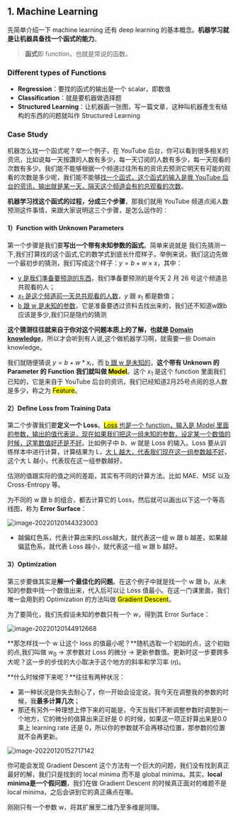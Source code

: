 ## 1. Machine Learning

先简单介绍一下 machine learning 还有 deep learning 的基本概念。**机器学习就是让机器具备找一个函式的能力**。

> **函式**即 function，也就是常说的函数。

### Different types of Functions

+ **Regression**：要找的函式的输出是一个 scalar，即数值
+ **Classification**：就是要机器做选择题
+ **Structured Learning**：让机器画一张图，写一篇文章，这种叫机器產生有结构的东西的问题就叫作 Structured Learning

### Case Study

机器怎么找一个函式呢？举一个例子，在 YouTube 后台，你可以看到很多相关的资讯，比如说每一天按讚的人数有多少，每一天订阅的人数有多少，每一天观看的次数有多少。我们能不能够根据一个频道过往所有的资讯去预测它明天有可能的观看的次数是多少呢，我们能不能够<u>找一个函式，这个函式的输入是我 YouTube 后台的资讯，输出就是某一天，隔天这个频道会有的总观看的次数</u>。

**机器学习找这个函式的过程，分成三个步骤**，那我们就用 YouTube 频道点阅人数预测这件事情，来跟大家说明这三个步骤，是怎么运作的：

#### 1）Function with Unknown Parameters

第一个步骤是我们要**写出一个带有未知参数的函式**。简单来说就是 我们先猜测一下,我们打算找的这个函式,它的数学式到底长什麼样子。举例来说，我们这边先做一个最初步的猜测，我们写成这个样子：$y = b + w \times x$，其中：

+ <u>y 是我们準备要预测的东西</u>，我们準备要预测的是今天 2 月 26 号这个频道总共观看的人；
+ <u>$x_1$ 是这个频道前一天总共观看的人数</u>，$y$ 跟 $x_1$ 都是数值；
+ <u>b 跟 w 是未知的参数</u>，它是准备要透过资料去找出来的，我们还不知道w跟b应该是多少,我们只是隐约的猜测

**这个猜测往往就来自于你对这个问题本质上的了解，也就是 <u>Domain knowledge</u>**，所以才会听到有人说,这个做机器学习啊，就需要一些 Domain knowledge。

我们就随便猜说 $y=b+w*xₗ$，而 <u>b 跟 w 是未知的</u>，**这个带有 Unknown 的 Parameter 的 Function 我们就叫做 <mark>Model</mark>**。这个 $x_1$ 是这个 function 里面我们已知的，它是来自于 YouTube 后台的资讯，我们已经知道2月25号点阅的总人数是多少，称之为 <mark>Feature</mark>。

#### 2）Define Loss from Training Data

第二个步骤我们要**定义一个 Loss**。<u><mark>Loss</mark> 也是一个 function，输入是 Model 里面的参数，输出的值代表说，现在如果我们把这一组未知的参数，设定某一个数值的时候，这笔数值好还是不好</u>。比如例子中 $b、w$ 就是 Loss 的输入。Loss 要从训练样本中进行计算，计算结果为 L，<u>大 L 越大，代表我们现在这一组参数越不好</u>，这个大 L 越小，代表现在这一组参数越好。

估测的值跟实际的值之间的差距，其实有不同的计算方法。比如 MAE、MSE 以及 Cross-Entropy 等。

为不同的 w 跟 b 的组合，都去计算它的 Loss，然后就可以画出以下这一个等高线图，称为 **Error Surface**：

![image-20220120144323003](https://notebook-img-1304596351.cos.ap-beijing.myqcloud.com/img/image-20220120144323003.png)

+ 越偏红色系，代表计算出来的Loss越大，就代表这一组 w 跟 b 越差，如果越偏蓝色系，就代表 Loss 越小，就代表这一组 w 跟 b 越好。

#### 3）Optimization

第三步要做其实是**解一个最佳化的问题**。在这个例子中就是找一个 w 跟 b，从未知的参数中找一个数值出来，代入后可以让 Loss 值最小。在这一门课里面，我们唯一会用到的 Optimization 的方法叫做 <mark>Gradient Descent</mark>。

为了要简化，我们先假设未知的参数只有一个 $w$，得到其 Error Surface：

![image-20220120144912668](https://notebook-img-1304596351.cos.ap-beijing.myqcloud.com/img/image-20220120144912668.png)

**那怎样找一个 w 让这个 loss 的值最小呢？**随机选取一个初始的点，这个初始的点,我们叫做 $w_0$ -> 求参数对 Loss 的微分 -> 更新参数值。更新时这一步要跨多大呢？这一步的步伐的大小取决于这个地方的斜率和学习率 ($\eta$)。

**什么时候停下来呢？**往往有两种状况：

+ 第一种状况是你失去耐心了，你一开始会设定说，我今天在调整我的参数的时候，我**最多计算几次**；
+ 那还有另外一种理想上停下来的可能是，今天当我们不断调整参数时调整到一个地方，它的微分的值算出来正好是 0 的时候，如果这一项正好算出来是0.0乘上 learning rate 还是 0，所以你的参数就不会再移动位置，那参数的位置就不会再更新。

![image-20220120152717142](https://notebook-img-1304596351.cos.ap-beijing.myqcloud.com/img/image-20220120152717142.png)

你可能会发现 Gradient Descent 这个方法有一个巨大的问题，我们没有找到真正最好的解，我们只是找到的 local minima 而不是 global minima。其实，**local minima是一个假问题**，我们在做 Gradient Descent 的时候真正面对的难题不是 local minima，之后会讲到它的真正痛点在哪。

刚刚只有一个参数 w，将其扩展至二维乃至多维是同理。